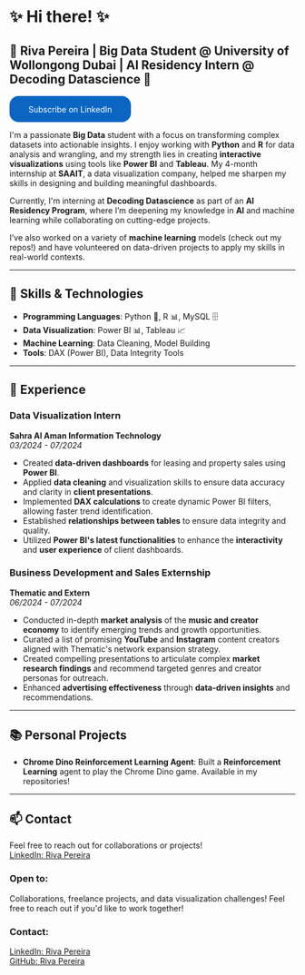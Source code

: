 # ✨ Hi there! ✨  
## 🌟 **Riva Pereira** | Big Data Student @ University of Wollongong Dubai | AI Residency Intern @ Decoding Datascience 🌟  
<style>
      .libutton {
        display: flex;
        flex-direction: column;
        justify-content: center;
        padding: 7px;
        text-align: center;
        outline: none;
        text-decoration: none !important;
        color: #ffffff !important;
        width: 200px;
        height: 32px;
        border-radius: 16px;
        background-color: #0A66C2;
        font-family: "SF Pro Text", Helvetica, sans-serif;
      }
    </style>
<a class="libutton" href="https://www.linkedin.com/build-relation/newsletter-follow?entityUrn=7332396373079650304" target="_blank">Subscribe on LinkedIn</a>

I'm a passionate **Big Data** student with a focus on transforming complex datasets into actionable insights. I enjoy working with **Python** and **R** for data analysis and wrangling, and my strength lies in creating **interactive visualizations** using tools like **Power BI** and **Tableau**. My 4-month internship at **SAAIT**, a data visualization company, helped me sharpen my skills in designing and building meaningful dashboards.

Currently, I'm interning at **Decoding Datascience** as part of an **AI Residency Program**, where I’m deepening my knowledge in **AI** and machine learning while collaborating on cutting-edge projects.

I’ve also worked on a variety of **machine learning** models (check out my repos!) and have volunteered on data-driven projects to apply my skills in real-world contexts.

---

## 🔧 **Skills & Technologies**  
- **Programming Languages**: Python 🐍, R 📊, MySQL 🗄️  
- **Data Visualization**: Power BI 📊, Tableau 📈  
- **Machine Learning**: Data Cleaning, Model Building  
- **Tools**: DAX (Power BI), Data Integrity Tools  

---

## 💼 **Experience**

### **Data Visualization Intern**  
**Sahra Al Aman Information Technology**  
_03/2024 - 07/2024_  
- Created **data-driven dashboards** for leasing and property sales using **Power BI**.  
- Applied **data cleaning** and visualization skills to ensure data accuracy and clarity in **client presentations**.  
- Implemented **DAX calculations** to create dynamic Power BI filters, allowing faster trend identification.  
- Established **relationships between tables** to ensure data integrity and quality.  
- Utilized **Power BI's latest functionalities** to enhance the **interactivity** and **user experience** of client dashboards.

### **Business Development and Sales Externship**  
**Thematic and Extern**  
_06/2024 - 07/2024_  
- Conducted in-depth **market analysis** of the **music and creator economy** to identify emerging trends and growth opportunities.  
- Curated a list of promising **YouTube** and **Instagram** content creators aligned with Thematic's network expansion strategy.  
- Created compelling presentations to articulate complex **market research findings** and recommend targeted genres and creator personas for outreach.  
- Enhanced **advertising effectiveness** through **data-driven insights** and recommendations.

---

## 📚 **Personal Projects**  
- **Chrome Dino Reinforcement Learning Agent**: Built a **Reinforcement Learning** agent to play the Chrome Dino game. Available in my repositories!

---

## 📫 **Contact**  
Feel free to reach out for collaborations or projects!  
[LinkedIn: Riva Pereira](https://www.linkedin.com/in/riva-pereira)


### Open to:
Collaborations, freelance projects, and data visualization challenges! Feel free to reach out if you'd like to work together!

### Contact:
[LinkedIn: Riva Pereira](https://www.linkedin.com/in/riva-pereira)  
[GitHub: Riva Pereira](https://github.com/rivapereira)



